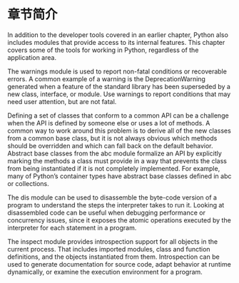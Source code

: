 # 章节简介

In addition to the developer tools covered in an earlier chapter, Python also includes modules that provide access to its internal features. This chapter covers some of the tools for working in Python, regardless of the application area.

The warnings module is used to report non-fatal conditions or recoverable errors. A common example of a warning is the DeprecationWarning generated when a feature of the standard library has been superseded by a new class, interface, or module. Use warnings to report conditions that may need user attention, but are not fatal.

Defining a set of classes that conform to a common API can be a challenge when the API is defined by someone else or uses a lot of methods. A common way to work around this problem is to derive all of the new classes from a common base class, but it is not always obvious which methods should be overridden and which can fall back on the default behavior. Abstract base classes from the abc module formalize an API by explicitly marking the methods a class must provide in a way that prevents the class from being instantiated if it is not completely implemented. For example, many of Python’s container types have abstract base classes defined in abc or collections.

The dis module can be used to disassemble the byte-code version of a program to understand the steps the interpreter takes to run it. Looking at disassembled code can be useful when debugging performance or concurrency issues, since it exposes the atomic operations executed by the interpreter for each statement in a program.

The inspect module provides introspection support for all objects in the current process. That includes imported modules, class and function definitions, and the objects instantiated from them. Introspection can be used to generate documentation for source code, adapt behavior at runtime dynamically, or examine the execution environment for a program.